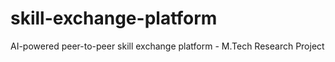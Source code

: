 # skill-exchange-platform
AI-powered peer-to-peer skill exchange platform - M.Tech Research Project
